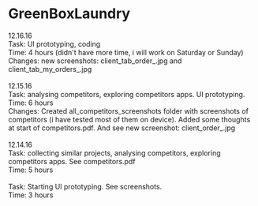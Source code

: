 # GreenBoxLaundry
12.16.16 <br> 
Task: UI prototyping, coding<br>
Time: 4 hours (didn't have more time, i will work on Saturday or Sunday)<br> 
Changes: new screenshots: client_tab_order_.jpg and client_tab_my_orders_.jpg<br> 
<br>
12.15.16 <br> 
Task: analysing competitors, exploring competitors apps. UI prototyping.<br>
Time: 6 hours<br> 
Changes: Created all_competitors_screenshots folder with screenshots of competitors (i have tested most of them on device). Added some thoughts at start of competitors.pdf. And see new screenshot: client_order_.jpg<br> 
<br>
12.14.16 <br> 
Task: collecting similar projects, analysing competitors, exploring competitors apps. See competitors.pdf <br>
Time: 5 hours<br> 
<br> 
Task: Starting UI prototyping. See screenshots.<br> 
Time: 3 hours<br>
